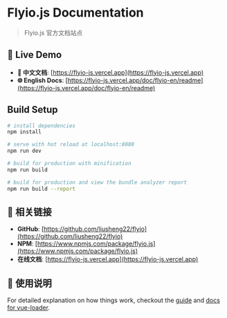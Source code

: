 # Flyio.js Documentation

> Flyio.js 官方文档站点

## 🚀 Live Demo

- **📖 中文文档**: [https://flyio-js.vercel.app](https://flyio-js.vercel.app)
- **🌐 English Docs**: [https://flyio-js.vercel.app/doc/flyio-en/readme](https://flyio-js.vercel.app/doc/flyio-en/readme)

## Build Setup

``` bash
# install dependencies
npm install

# serve with hot reload at localhost:8080
npm run dev

# build for production with minification
npm run build

# build for production and view the bundle analyzer report
npm run build --report
```

## 🔗 相关链接

- **GitHub**: [https://github.com/liusheng22/flyio](https://github.com/liusheng22/flyio)
- **NPM**: [https://www.npmjs.com/package/flyio.js](https://www.npmjs.com/package/flyio.js)
- **在线文档**: [https://flyio-js.vercel.app](https://flyio-js.vercel.app)

## 📖 使用说明

For detailed explanation on how things work, checkout the [guide](http://vuejs-templates.github.io/webpack/) and [docs for vue-loader](http://vuejs.github.io/vue-loader).
